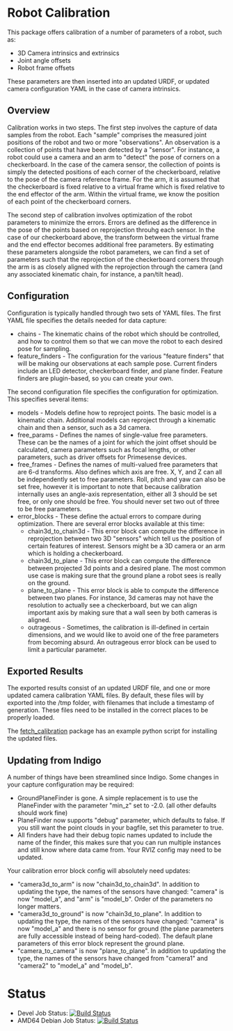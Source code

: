 # Robot Calibration

This package offers calibration of a number of parameters of a robot, such as:

 * 3D Camera intrinsics and extrinsics
 * Joint angle offsets
 * Robot frame offsets

These parameters are then inserted into an updated URDF, or updated camera
configuration YAML in the case of camera intrinsics.

## Overview

Calibration works in two steps. The first step involves the capture of data
samples from the robot. Each "sample" comprises the measured joint positions
of the robot and two or more "observations". An observation is a collection
of points that have been detected by a "sensor". For instance, a robot could
use a camera and an arm to "detect" the pose of corners on a checkerboard.
In the case of the camera sensor, the collection of points is simply the
detected positions of each corner of the checkerboard, relative to the pose
of the camera reference frame. For the arm, it is assumed that the checkerboard
is fixed relative to a virtual frame which is fixed relative to the end
effector of the arm. Within the virtual frame, we know the position of each
point of the checkerboard corners.

The second step of calibration involves optimization of the robot parameters
to minimize the errors. Errors are defined as the difference in the pose
of the points based on reprojection throuhg each sensor. In the case of our
checkerboard above, the transform between the virtual frame and the end
effector becomes additional free parameters. By estimating these parameters
alongside the robot parameters, we can find a set of parameters such that
the reprojection of the checkerboard corners through the arm is as closely
aligned with the reprojection through the camera (and any associated
kinematic chain, for instance, a pan/tilt head).

## Configuration

Configuration is typically handled through two sets of YAML files. The first
YAML file specifies the details needed for data capture:

 * chains - The kinematic chains of the robot which should be controlled,
   and how to control them so that we can move the robot to each desired pose
   for sampling.
 * feature_finders - The configuration for the various "feature finders" that
   will be making our observations at each sample pose. Current finders include
   an LED detector, checkerboard finder, and plane finder. Feature finders
   are plugin-based, so you can create your own.

The second configuration file specifies the configuration for optimization.
This specifies several items:

 * models - Models define how to reproject points. The basic model is a
   kinematic chain. Additional models can reproject through a kinematic
   chain and then a sensor, such as a 3d camera.
 * free_params - Defines the names of single-value free parameters. These
   can be the names of a joint for which the joint offset should be calculated,
   camera parameters such as focal lengths, or other parameters, such as
   driver offsets for Primesense devices.
 * free_frames - Defines the names of multi-valued free parameters that
   are 6-d transforms. Also defines which axis are free. X, Y, and Z can all
   be independently set to free parameters. Roll, pitch and yaw can also be
   set free, however it is important to note that because calibration
   internally uses an angle-axis representation, either all 3 should be set
   free, or only one should be free. You should never set two out of three
   to be free parameters.
 * error_blocks - These define the actual errors to compare during optimization.
   There are several error blocks available at this time:
   * chain3d_to_chain3d - This error block can compute the difference in
     reprojection between two 3D "sensors" which tell us the position of
     certain features of interest. Sensors might be a 3D camera or an arm
     which is holding a checkerboard.
   * chain3d_to_plane - This error block can compute the difference between
     projected 3d points and a desired plane. The most common use case is making
     sure that the ground plane a robot sees is really on the ground.
   * plane_to_plane - This error block is able to compute the difference
     between two planes. For instance, 3d cameras may not have the resolution
     to actually see a checkerboard, but we can align important axis by
     making sure that a wall seen by both cameras is aligned.
   * outrageous - Sometimes, the calibration is ill-defined in certain dimensions,
     and we would like to avoid one of the free parameters from becoming
     absurd. An outrageous error block can be used to limit a particular
     parameter.

## Exported Results

The exported results consist of an updated URDF file, and one or more updated
camera calibration YAML files. By default, these files will by exported into
the /tmp folder, with filenames that include a timestamp of generation. These
files need to be installed in the correct places to be properly loaded.

The [fetch_calibration](https://github.com/fetchrobotics/fetch_ros/tree/indigo-devel/fetch_calibration)
package has an example python script for installing the updated files.

## Updating from Indigo

A number of things have been streamlined since Indigo. Some changes in your
capture configuration may be required:

 * GroundPlaneFinder is gone. A simple replacement is to use the PlaneFinder with the
   parameter "min_z" set to -2.0. (all other defaults should work fine)
 * PlaneFinder now supports "debug" parameter, which defaults to false. If you still
   want the point clouds in your bagfile, set this parameter to true.
 * All finders have had their debug topic names updated to include the name of the finder,
   this makes sure that you can run multiple instances and still know where data came from.
   Your RVIZ config may need to be updated.

Your calibration error block config will absolutely need updates:

 * "camera3d_to_arm" is now "chain3d_to_chain3d". In addition to updating the type, the names
   of the sensors have changed: "camera" is now "model_a", and "arm" is "model_b". Order
   of the parameters no longer matters.
 * "camera3d_to_ground" is now "chain3d_to_plane". In addition to updating the type, the
   names of the sensors have changed: "camera" is now "model_a" and there is no sensor
   for ground (the plane parameters are fully accessible instead of being hard-coded). The
   default plane parameters of this error block represent the ground plane.
 * "camera_to_camera" is now "plane_to_plane". In addition to updating the type, the
   names of the sensors have changed from "camera1" and "camera2" to "model_a" and "model_b".

# Status

 * Devel Job Status: [![Build Status](http://build.ros.org/buildStatus/icon?job=Idev__robot_calibration__ubuntu_trusty_amd64)](http://build.ros.org/job/Idev__robot_calibration__ubuntu_trusty_amd64/)
 * AMD64 Debian Job Status: [![Build Status](http://build.ros.org/buildStatus/icon?job=Ibin_uT64__robot_calibration__ubuntu_trusty_amd64__binary)](http://build.ros.org/job/Ibin_uT64__robot_calibration__ubuntu_trusty_amd64__binary/)
